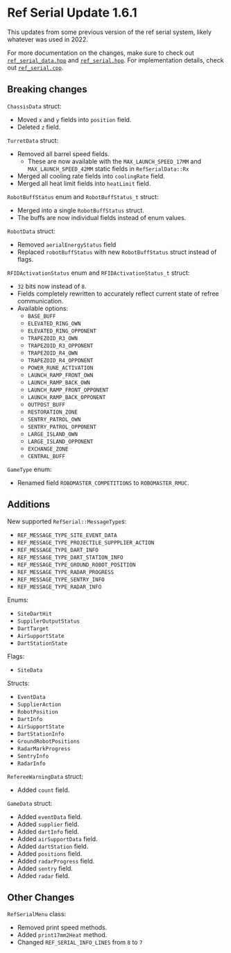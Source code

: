 # Ref Serial Update 1.6.1

This updates from some previous version of the ref serial system, likely whatever was used in 2022.

For more documentation on the changes, make sure to check out [`ref_serial_data.hpp`](../src/tap/communication/serial/ref_serial_data.hpp) and [`ref_serial.hpp`](../src/tap/communication/serial/ref_serial.hpp).
For implementation details, check out [`ref_serial.cpp`](../src/tap/communication/serial/ref_serial.cpp).

## Breaking changes

`ChassisData` struct:
- Moved `x` and `y` fields into `position` field.
- Deleted `z` field.

`TurretData` struct:
- Removed all barrel speed fields.
    - These are now available with the `MAX_LAUNCH_SPEED_17MM` and `MAX_LAUNCH_SPEED_42MM` static fields in `RefSerialData::Rx`
- Merged all cooling rate fields into `coolingRate` field.
- Merged all heat limit fields into `heatLimit` field.

`RobotBuffStatus` enum and `RobotBuffStatus_t` struct:
- Merged into a single `RobotBuffStatus` struct.
- The buffs are now individual fields instead of enum values.

`RobotData` struct:
- Removed `aerialEnergyStatus` field
- Replaced `robotBuffStatus` with new `RobotBuffStatus` struct instead of flags.


`RFIDActivationStatus` enum and `RFIDActivationStatus_t` struct:
- `32` bits now instead of `8`.
- Fields completely rewritten to accurately reflect current state of refree communication.
- Available options:
    - `BASE_BUFF`
    - `ELEVATED_RING_OWN`
    - `ELEVATED_RING_OPPONENT`
    - `TRAPEZOID_R3_OWN`
    - `TRAPEZOID_R3_OPPONENT`
    - `TRAPEZOID_R4_OWN`
    - `TRAPEZOID_R4_OPPONENT`
    - `POWER_RUNE_ACTIVATION`
    - `LAUNCH_RAMP_FRONT_OWN`
    - `LAUNCH_RAMP_BACK_OWN`
    - `LAUNCH_RAMP_FRONT_OPPONENT`
    - `LAUNCH_RAMP_BACK_OPPONENT`
    - `OUTPOST_BUFF`
    - `RESTORATION_ZONE`
    - `SENTRY_PATROL_OWN`
    - `SENTRY_PATROL_OPPONENT`
    - `LARGE_ISLAND_OWN`
    - `LARGE_ISLAND_OPPONENT`
    - `EXCHANGE_ZONE`
    - `CENTRAL_BUFF`

`GameType` enum:
- Renamed field `ROBOMASTER_COMPETITIONS` to `ROBOMASTER_RMUC`.

## Additions

New supported `RefSerial::MessageType`s:
- `REF_MESSAGE_TYPE_SITE_EVENT_DATA`
- `REF_MESSAGE_TYPE_PROJECTILE_SUPPPLIER_ACTION`
- `REF_MESSAGE_TYPE_DART_INFO`
- `REF_MESSAGE_TYPE_DART_STATION_INFO`
- `REF_MESSAGE_TYPE_GROUND_ROBOT_POSITION`
- `REF_MESSAGE_TYPE_RADAR_PROGRESS`
- `REF_MESSAGE_TYPE_SENTRY_INFO`
- `REF_MESSAGE_TYPE_RADAR_INFO`

Enums:
- `SiteDartHit`
- `SuppilerOutputStatus`
- `DartTarget`
- `AirSupportState`
- `DartStationState`

Flags:
- `SiteData`

Structs:
- `EventData`
- `SupplierAction`
- `RobotPosition`
- `DartInfo`
- `AirSupportState`
- `DartStationInfo`
- `GroundRobotPositions`
- `RadarMarkProgress`
- `SentryInfo`
- `RadarInfo`

`RefereeWarningData` struct:
- Added `count` field.

`GameData` struct:
- Added `eventData` field.
- Added `supplier` field.
- Added `dartInfo` field.
- Added `airSupportData` field.
- Added `dartStation` field.
- Added `positions` field.
- Added `radarProgress` field.
- Added `sentry` field.
- Added `radar` field.

## Other Changes

`RefSerialMenu` class:
- Removed print speed methods.
- Added `print17mm2Heat` method.
- Changed `REF_SERIAL_INFO_LINES` from `8` to `7`